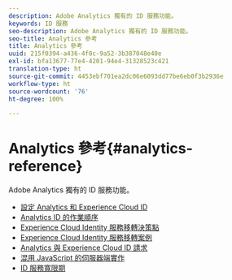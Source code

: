 ```yaml
---
description: Adobe Analytics 獨有的 ID 服務功能。
keywords: ID 服務
seo-description: Adobe Analytics 獨有的 ID 服務功能。
seo-title: Analytics 參考
title: Analytics 參考
uuid: 215f0394-a436-4f0c-9a52-3b387048e40e
exl-id: bfa13677-77e4-4201-94e4-31328523c421
translation-type: ht
source-git-commit: 4453ebf701ea2dc06e6093dd77be6eb0f3b2936e
workflow-type: ht
source-wordcount: '76'
ht-degree: 100%

---
```


# Analytics 參考{#analytics-reference}

Adobe Analytics 獨有的 ID 服務功能。

+ [設定 Analytics 和 Experience Cloud ID](analytics-ids.md)
+ [Analytics ID 的作業順序](analytics-order-of-operations.md)
+ [Experience Cloud Identity 服務移轉決策點](migration-decisions.md)
+ [Experience Cloud Identity 服務移轉案例](migration-scenarios.md)
+ [Analytics 與 Experience Cloud ID 請求](legacy-analytics.md)
+ [混用 JavaScript 的伺服器端實作](server-side.md)
+ [ID 服務寬限期](grace-period.md)
<!--+ [Data Collection CNAMEs and Cross-Domain Tracking](cname.md)-->
